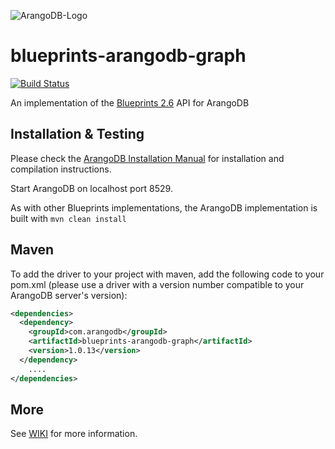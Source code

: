 ![ArangoDB-Logo](https://www.arangodb.org/wp-content/uploads/2012/10/logo_arangodb_transp.png)

# blueprints-arangodb-graph

[![Build Status](https://secure.travis-ci.org/arangodb/blueprints-arangodb-graph.png)](http://travis-ci.org/arangodb/blueprints-arangodb-graph)

An implementation of the [Blueprints 2.6](https://github.com/tinkerpop/blueprints/wiki) API for ArangoDB

## Installation & Testing

Please check the
[ArangoDB Installation Manual](http://www.arangodb.org/manuals/current/InstallManual.html)
for installation and compilation instructions.

Start ArangoDB on localhost port 8529.

As with other Blueprints implementations, the ArangoDB implementation is built with
	```mvn clean install```

## Maven

To add the driver to your project with maven, add the following code to your pom.xml
(please use a driver with a version number compatible to your ArangoDB server's version):

```XML
<dependencies>
  <dependency>
    <groupId>com.arangodb</groupId>
    <artifactId>blueprints-arangodb-graph</artifactId>
    <version>1.0.13</version>
  </dependency>
	....
</dependencies>
```

## More

See [WIKI](https://github.com/arangodb/blueprints-arangodb-graph/wiki) for more information.

